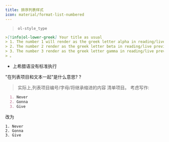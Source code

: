 ```yaml
---
title: 排序列表样式
icon: material/format-list-numbered
---
```

> `ol-style_type`
```md
>[!info|ol-lower-greek] Your title as usual
> 1. The number 1 will render as the greek letter alpha in reading/live preview
> 2. The number 2 render as the greek letter beta in reading/live preview
> 3. The number 3 render as the greek letter gamma in reading/live preview
> 。
```
-  上希腊语没有标准执行

"在列表项目和文本一起"是什么意思?
?
> 实际上,列表项目编号/字母/将继承缩进的内容
> 清单项目。 考虑写作:
```md
  1. Never
  2. Gonna
  3. Give
```
改为
```
1. Never
2. Gonna
3. Give
```

